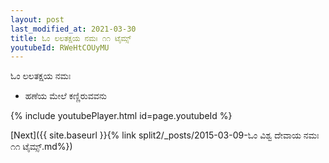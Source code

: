 ```yaml
---
layout: post
last_modified_at: 2021-03-30
title: ಓಂ ಲಲತಕ್ಷಯ ನಮಃ ೧೧ ಟೈಮ್ಸ್
youtubeId: RWeHtCOUyMU
---
```

 
 
 ಓಂ ಲಲತಕ್ಷಯ ನಮಃ  
 
 -  ಹಣೆಯ ಮೇಲೆ ಕಣ್ಣಿರುವವನು 
 
  
 
  
 
 
 
 
 
 


{% include youtubePlayer.html id=page.youtubeId %}
 
[Next]({{ site.baseurl }}{% link  split2/_posts/2015-03-09-ಓಂ ವಿಶ್ವ ದೇವಾಯ ನಮಃ ೧೧ ಟೈಮ್ಸ್.md%})
 
